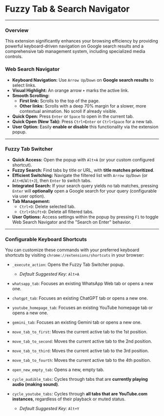# Fuzzy Tab & Search Navigator
---

### Overview
This extension significantly enhances your browsing efficiency by providing powerful keyboard-driven navigation on Google search results and a comprehensive tab management system, including specialized media controls.

### Web Search Navigator
* **Keyboard Navigation:** Use `Arrow Up`/`Down` on **Google search results** to select links.
* **Visual Highlight:** An orange arrow `➤` marks the active link.
* **Smooth Scrolling:**
    * **First link:** Scrolls to the top of the page.
    * **Other links:** Scrolls with a deep 70% margin for a slower, more contextual animation. No scroll if already visible.
* **Quick Open:** Press `Enter` or `Space` to open in the current tab.
* **Quick Open (New Tab):** Press `Ctrl+Enter` or `Ctrl+Space` for a new tab.
* **User Option:** Easily **enable or disable** this functionality via the extension popup.

---

### Fuzzy Tab Switcher
* **Quick Access:** Open the popup with `Alt+A` (or your custom configured shortcut).
* **Fuzzy Search:** Find tabs by title or URL, with **title matches prioritized**.
* **Efficient Switching:** Navigate the filtered list with `Arrow Up`/`Down` (or `Alt+K`/`Alt+J`), then `Enter` to switch tabs.
* **Integrated Search:** If your search query yields no tab matches, pressing `Enter` will **optionally** open a Google search for your query (configurable via user option).
* **Tab Management:**
    * `Ctrl+D`: Delete selected tab.
    * `Ctrl+Shift+D`: Delete all filtered tabs.
* **User Options:** Access settings within the popup by pressing `F1` to toggle Web Search Navigator and the "Search on Enter" behavior.

---

### Configurable Keyboard Shortcuts
You can customize these commands with your preferred keyboard shortcuts by visiting `chrome://extensions/shortcuts` in your browser:

* `_execute_action`: Opens the Fuzzy Tab Switcher popup.
    * *Default Suggested Key:* `Alt+A`
* `whatsapp_tab`: Focuses an existing WhatsApp Web tab or opens a new one.
* `chatgpt_tab`: Focuses an existing ChatGPT tab or opens a new one.
* `youtube_homepage_tab`: Focuses an existing YouTube homepage tab or opens a new one.
* `gemini_tab`: Focuses an existing Gemini tab or opens a new one.
* `move_tab_to_first`: Moves the current active tab to the 1st position.
* `move_tab_to_second`: Moves the current active tab to the 2nd position.
* `move_tab_to_third`: Moves the current active tab to the 3rd position.
* `move_tab_to_fourth`: Moves the current active tab to the 4th position.
* `open_new_empty_tab`: Opens a new, empty tab.

* `cycle_audible_tabs`: Cycles through tabs that are **currently playing audio (making sound)**.

* `cycle_youtube_tabs`: Cycles through **all tabs that are YouTube.com instances**, regardless of their playback or muted status.
    * *Default Suggested Key:* `Alt+Y`
